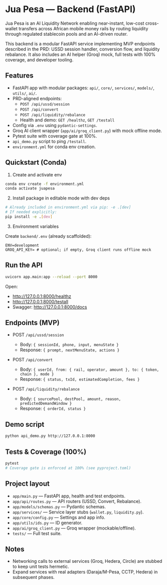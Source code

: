 # Jua Pesa — Backend (FastAPI)

Jua Pesa is an AI Liquidity Network enabling near-instant, low-cost cross-wallet transfers across African mobile money rails by routing liquidity through regulated stablecoin pools and an AI-driven router.

This backend is a modular FastAPI service implementing MVP endpoints described in the PRD: USSD session handler, conversion flow, and liquidity rebalance. It also includes an AI helper (Groq) mock, full tests with 100% coverage, and developer tooling.

## Features

- FastAPI app with modular packages: `api/`, `core/`, `services/`, `models/`, `utils/`, `ai/`.
- PRD-aligned endpoints:
  - `POST /api/ussd/session`
  - `POST /api/convert`
  - `POST /api/liquidity/rebalance`
  - Health and demo: `GET /healthz`, `GET /testall`
- Config via `.env` using `pydantic-settings`.
- Groq AI client wrapper (`app/ai/groq_client.py`) with mock offline mode.
- Pytest suite with coverage gate at 100%.
- `api_demo.py` script to ping `/testall`.
- `environment.yml` for conda env creation.

## Quickstart (Conda)

1) Create and activate env

```bash
conda env create -f environment.yml
conda activate juapesa
```

2) Install package in editable mode with dev deps

```bash
# Already included in environment.yml via pip: -e .[dev]
# If needed explicitly:
pip install -e .[dev]
```

3) Environment variables

Create `backend/.env` (already scaffolded):

```
ENV=development
GROQ_API_KEY= # optional; if empty, Groq client runs offline mock
```

## Run the API

```bash
uvicorn app.main:app --reload --port 8000
```

Open:
- http://127.0.0.1:8000/healthz
- http://127.0.0.1:8000/testall
- Swagger: http://127.0.0.1:8000/docs

## Endpoints (MVP)

- POST `/api/ussd/session`
  - Body: `{ sessionId, phone, input, menuState }`
  - Response: `{ prompt, nextMenuState, actions }`

- POST `/api/convert`
  - Body: `{ userId, from: { rail, operator, amount }, to: { token, chain }, mode }`
  - Response: `{ status, txId, estimatedCompletion, fees }`

- POST `/api/liquidity/rebalance`
  - Body: `{ sourcePool, destPool, amount, reason, predictedDemandWindow }`
  - Response: `{ orderId, status }`

## Demo script

```bash
python api_demo.py http://127.0.0.1:8000
```

## Tests & Coverage (100%)

```bash
pytest
# Coverage gate is enforced at 100% (see pyproject.toml)
```

## Project layout

- `app/main.py` — FastAPI app, health and test endpoints.
- `app/api/routes.py` — API routers (USSD, Convert, Rebalance).
- `app/models/schemas.py` — Pydantic schemas.
- `app/services/` — Service layer stubs (`wallet.py`, `liquidity.py`).
- `app/core/config.py` — Settings and app info.
- `app/utils/ids.py` — ID generator.
- `app/ai/groq_client.py` — Groq wrapper (mockable/offline).
- `tests/` — Full test suite.

## Notes

- Networking calls to external services (Groq, Hedera, Circle) are stubbed to keep unit tests hermetic.
- Expand services with real adapters (Daraja/M-Pesa, CCTP, Hedera) in subsequent phases.
